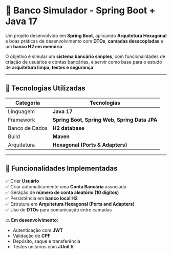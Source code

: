 # 🏦 Banco Simulador - Spring Boot + Java 17

Um projeto desenvolvido em **Spring Boot**, aplicando **Arquitetura Hexagonal** e boas práticas de desenvolvimento com **DTOs**, **camadas desacopladas** e um **banco H2 em memória**.

O objetivo é simular um **sistema bancário simples**, com funcionalidades de criação de usuários e contas bancárias, e servir como base para o estudo de **arquitetura limpa, testes e segurança**.

---
## 🧩 Tecnologias Utilizadas

| Categoria | Tecnologias                                          |
|------------|------------------------------------------------------|
| Linguagem | **Java 17**                                          |
| Framework | **Spring Boot**, **Spring Web**, **Spring Data JPA** |
| Banco de Dados | **H2 database**                                      |
| Build | **Maven**                                            |
| Arquitetura | **Hexagonal (Ports & Adapters)**                     |

---

## 🚀 Funcionalidades Implementadas

✅ Criar **Usuário**  
✅ Criar automaticamente uma **Conta Bancária** associada  
✅ Geração de **número de conta aleatório (10 dígitos)**  
✅ Persistência em **banco local H2**  
✅ Estrutura em **Arquitetura Hexagonal (Ports and Adapters)**  
✅ Uso de **DTOs** para comunicação entre camadas

🔜 **Em desenvolvimento:**
- Autenticação com **JWT**
- Validação de **CPF**
- Depósito, saque e transferência
- Testes unitários com **JUnit 5**
